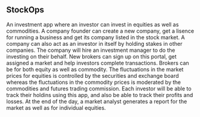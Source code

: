 
## StockOps

An investment app where an investor can invest in equities as well as commodities. A company founder can create a new company, get a lisence for running a business and get its company listed in the stock market. A company can also act as an investor in itself by holding stakes in other companies. The company will hire an investment manager to do the investing on their behalf. New brokers can sign up on this portal, get assigned a market and help investors complete transactions. Brokers can be for both equity as well as commodity. The fluctuations in the market prices for equities is controlled by the securities and exchange board whereas the fluctuations in the commodity prices is moderated by the commodities and futures trading commission. Each investor will be able to track their holdins using this app, and also be able to track their profits and losses. At the end of the day, a market analyst generates a report for the market as well as for individual equities.

